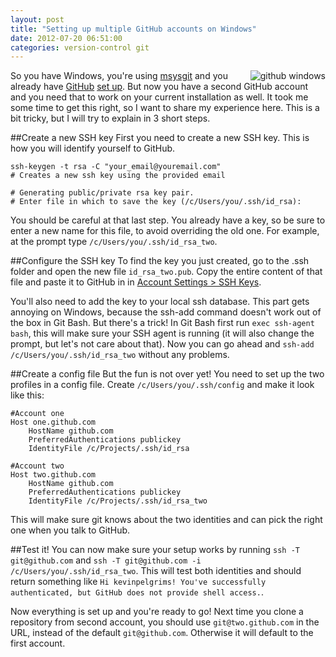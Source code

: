 ```yaml
---
layout: post
title: "Setting up multiple GitHub accounts on Windows"
date: 2012-07-20 06:51:00
categories: version-control git
---
```

<img style="float: right;" alt="github windows" src="http://kevinpelgrims.com/blog/files/images/2012/07/github_windows.png" />

So you have Windows, you're using [msysgit](https://code.google.com/p/msysgit/) and you already have [GitHub](https://github.com/) [set up](https://help.github.com/articles/set-up-git). But now you have a second GitHub account and you need that to work on your current installation as well. It took me some time to get this right, so I want to share my experience here. This is a bit tricky, but I will try to explain in 3 short steps.

##Create a new SSH key
First you need to create a new SSH key. This is how you will identify yourself to GitHub.

    ssh-keygen -t rsa -C "your_email@youremail.com"
    # Creates a new ssh key using the provided email

    # Generating public/private rsa key pair.
    # Enter file in which to save the key (/c/Users/you/.ssh/id_rsa): 

You should be careful at that last step. You already have a key, so be sure to enter a new name for this file, to avoid overriding the old one. For example, at the prompt type `/c/Users/you/.ssh/id_rsa_two`.


##Configure the SSH key
To find the key you just created, go to the .ssh folder and open the new file `id_rsa_two.pub`. Copy the entire content of that file and paste it to GitHub in in [Account Settings > SSH Keys](https://github.com/settings/ssh).

You'll also need to add the key to your local ssh database. This part gets annoying on Windows, because the ssh-add command doesn't work out of the box in Git Bash. But there's a trick! In Git Bash first run `exec ssh-agent bash`, this will make sure your SSH agent is running (it will also change the prompt, but let's not care about that). Now you can go ahead and `ssh-add /c/Users/you/.ssh/id_rsa_two` without any problems.

##Create a config file
But the fun is not over yet! You need to set up the two profiles in a config file. Create `/c/Users/you/.ssh/config` and make it look like this:

    #Account one
    Host one.github.com
        HostName github.com
        PreferredAuthentications publickey
        IdentityFile /c/Projects/.ssh/id_rsa

    #Account two
    Host two.github.com
        HostName github.com
        PreferredAuthentications publickey
        IdentityFile /c/Projects/.ssh/id_rsa_two

This will make sure git knows about the two identities and can pick the right one when you talk to GitHub.

##Test it!
You can now make sure your setup works by running `ssh -T git@github.com` and `ssh -T git@github.com -i /c/Users/you/.ssh/id_rsa_two`. This will test both identities and should return something like `Hi kevinpelgrims! You've successfully authenticated, but GitHub does not provide shell access.`.

Now everything is set up and you're ready to go! Next time you clone a repository from second account, you should use `git@two.github.com` in the URL, instead of the default `git@github.com`. Otherwise it will default to the first account.
